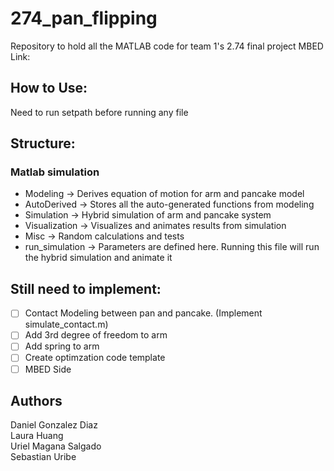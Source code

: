# 274_pan_flipping
Repository to hold all the MATLAB code for team 1's 2.74 final project
MBED Link: 

## How to Use: ##
Need to run setpath before running any file

## Structure: ##
### Matlab simulation ###
* Modeling -> Derives equation of motion for arm and pancake model
* AutoDerived -> Stores all the auto-generated functions from modeling
* Simulation -> Hybrid simulation of arm and pancake system
* Visualization -> Visualizes and animates results from simulation
* Misc -> Random calculations and tests
* run_simulation -> Parameters are defined here. Running this file will run the hybrid simulation and animate it

## Still need to implement: ##
- [ ] Contact Modeling between pan and pancake. (Implement simulate_contact.m)
- [ ] Add 3rd degree of freedom to arm 
- [ ] Add spring to arm
- [ ] Create optimzation code template
- [ ] MBED Side

 ## Authors ##
 Daniel Gonzalez Diaz  
 Laura Huang  
 Uriel Magana Salgado  
 Sebastian Uribe  

